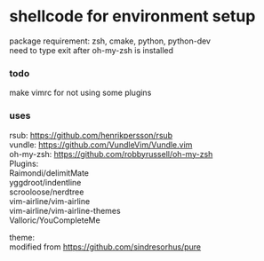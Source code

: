 # shellcode for environment setup

package requirement: zsh, cmake, python, python-dev  
need to type exit after oh-my-zsh is installed  

### todo  
make vimrc for not using some plugins  
  
### uses
rsub: https://github.com/henrikpersson/rsub  
vundle: https://github.com/VundleVim/Vundle.vim  
oh-my-zsh: https://github.com/robbyrussell/oh-my-zsh  
Plugins:  
Raimondi/delimitMate  
yggdroot/indentline  
scrooloose/nerdtree  
vim-airline/vim-airline  
vim-airline/vim-airline-themes  
Valloric/YouCompleteMe  
  
theme:  
modified from https://github.com/sindresorhus/pure  
